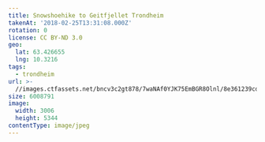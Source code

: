 ```yaml
---
title: Snowshoehike to Geitfjellet Trondheim
takenAt: '2018-02-25T13:31:08.000Z'
rotation: 0
license: CC BY-ND 3.0
geo:
  lat: 63.426655
  lng: 10.3216
tags:
  - trondheim
url: >-
  //images.ctfassets.net/bncv3c2gt878/7waNAf0YJK75EmBGR8Olnl/8e361239cd802aee27c048784293e579/snowshoehike-to-geitfjellet-trondheim_39770265394_o
size: 6008791
image:
  width: 3006
  height: 5344
contentType: image/jpeg
---
```



